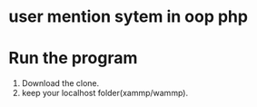 # user mention sytem in oop php

# Run the program 

 1. Download the clone.
 2. keep your localhost folder(xammp/wammp).
